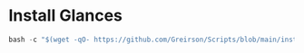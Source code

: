 

# Install Glances

```python
bash -c "$(wget -qO- https://github.com/Greirson/Scripts/blob/main/install_glances.sh)"
```
